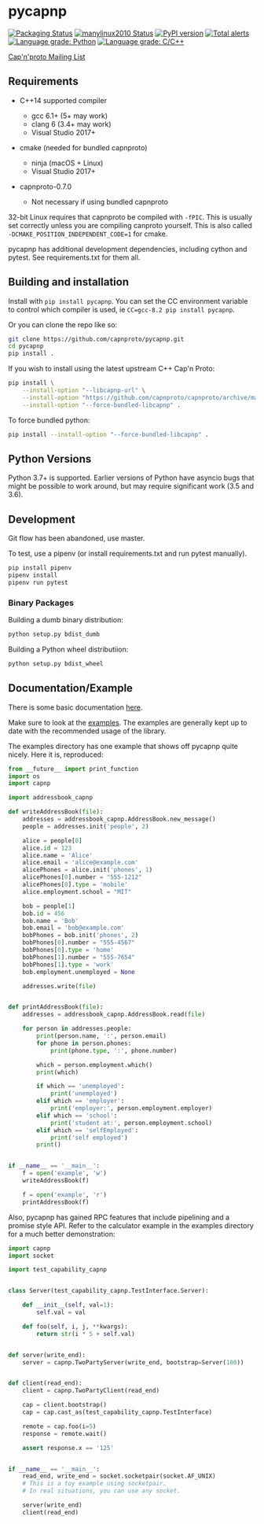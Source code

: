 # pycapnp

[![Packaging Status](https://github.com/capnproto/pycapnp/workflows/Packaging%20Test/badge.svg)](https://github.com/capnproto/pycapnp/actions)
[![manylinux2010 Status](https://github.com/capnproto/pycapnp/workflows/manylinux2010/badge.svg)](https://github.com/capnproto/pycapnp/actions)
[![PyPI version](https://badge.fury.io/py/pycapnp.svg)](https://badge.fury.io/py/pycapnp)
[![Total alerts](https://img.shields.io/lgtm/alerts/g/capnproto/pycapnp.svg?logo=lgtm&logoWidth=18)](https://lgtm.com/projects/g/capnproto/pycapnp/alerts/)
[![Language grade: Python](https://img.shields.io/lgtm/grade/python/g/capnproto/pycapnp.svg?logo=lgtm&logoWidth=18)](https://lgtm.com/projects/g/capnproto/pycapnp/context:python)
[![Language grade: C/C++](https://img.shields.io/lgtm/grade/cpp/g/capnproto/pycapnp.svg?logo=lgtm&logoWidth=18)](https://lgtm.com/projects/g/capnproto/pycapnp/context:cpp)

[Cap'n'proto Mailing List](https://groups.google.com/forum/#!forum/capnproto)


## Requirements

* C++14 supported compiler
  - gcc 6.1+ (5+ may work)
  - clang 6 (3.4+ may work)
  - Visual Studio 2017+
* cmake (needed for bundled capnproto)
  - ninja (macOS + Linux)
  - Visual Studio 2017+

* capnproto-0.7.0
  - Not necessary if using bundled capnproto

32-bit Linux requires that capnproto be compiled with `-fPIC`. This is usually set correctly unless you are compiling canproto yourself. This is also called `-DCMAKE_POSITION_INDEPENDENT_CODE=1` for cmake.

pycapnp has additional development dependencies, including cython and pytest. See requirements.txt for them all.


## Building and installation

Install with `pip install pycapnp`. You can set the CC environment variable to control which compiler is used, ie `CC=gcc-8.2 pip install pycapnp`.

Or you can clone the repo like so:

```bash
git clone https://github.com/capnproto/pycapnp.git
cd pycapnp
pip install .
```

If you wish to install using the latest upstream C++ Cap'n Proto:

```bash
pip install \
    --install-option "--libcapnp-url" \
    --install-option "https://github.com/capnproto/capnproto/archive/master.tar.gz" \
    --install-option "--force-bundled-libcapnp" .
```

To force bundled python:

```bash
pip install --install-option "--force-bundled-libcapnp" .
```


## Python Versions

Python 3.7+ is supported.
Earlier versions of Python have asyncio bugs that might be possible to work around, but may require significant work (3.5 and 3.6).


## Development

Git flow has been abandoned, use master.

To test, use a pipenv (or install requirements.txt and run pytest manually).
```bash
pip install pipenv
pipenv install
pipenv run pytest
```


### Binary Packages

Building a dumb binary distribution:

```bash
python setup.py bdist_dumb
```

Building a Python wheel distributiion:

```bash
python setup.py bdist_wheel
```


## Documentation/Example

There is some basic documentation [here](http://jparyani.github.io/pycapnp/).

Make sure to look at the [examples](examples). The examples are generally kept up to date with the recommended usage of the library.

The examples directory has one example that shows off pycapnp quite nicely. Here it is, reproduced:

```python
from __future__ import print_function
import os
import capnp

import addressbook_capnp

def writeAddressBook(file):
    addresses = addressbook_capnp.AddressBook.new_message()
    people = addresses.init('people', 2)

    alice = people[0]
    alice.id = 123
    alice.name = 'Alice'
    alice.email = 'alice@example.com'
    alicePhones = alice.init('phones', 1)
    alicePhones[0].number = "555-1212"
    alicePhones[0].type = 'mobile'
    alice.employment.school = "MIT"

    bob = people[1]
    bob.id = 456
    bob.name = 'Bob'
    bob.email = 'bob@example.com'
    bobPhones = bob.init('phones', 2)
    bobPhones[0].number = "555-4567"
    bobPhones[0].type = 'home'
    bobPhones[1].number = "555-7654"
    bobPhones[1].type = 'work'
    bob.employment.unemployed = None

    addresses.write(file)


def printAddressBook(file):
    addresses = addressbook_capnp.AddressBook.read(file)

    for person in addresses.people:
        print(person.name, ':', person.email)
        for phone in person.phones:
            print(phone.type, ':', phone.number)

        which = person.employment.which()
        print(which)

        if which == 'unemployed':
            print('unemployed')
        elif which == 'employer':
            print('employer:', person.employment.employer)
        elif which == 'school':
            print('student at:', person.employment.school)
        elif which == 'selfEmployed':
            print('self employed')
        print()


if __name__ == '__main__':
    f = open('example', 'w')
    writeAddressBook(f)

    f = open('example', 'r')
    printAddressBook(f)
```

Also, pycapnp has gained RPC features that include pipelining and a promise style API. Refer to the calculator example in the examples directory for a much better demonstration:

```python
import capnp
import socket

import test_capability_capnp


class Server(test_capability_capnp.TestInterface.Server):

    def __init__(self, val=1):
        self.val = val

    def foo(self, i, j, **kwargs):
        return str(i * 5 + self.val)


def server(write_end):
    server = capnp.TwoPartyServer(write_end, bootstrap=Server(100))


def client(read_end):
    client = capnp.TwoPartyClient(read_end)

    cap = client.bootstrap()
    cap = cap.cast_as(test_capability_capnp.TestInterface)

    remote = cap.foo(i=5)
    response = remote.wait()

    assert response.x == '125'


if __name__ == '__main__':
    read_end, write_end = socket.socketpair(socket.AF_UNIX)
    # This is a toy example using socketpair.
    # In real situations, you can use any socket.

    server(write_end)
    client(read_end)
```
